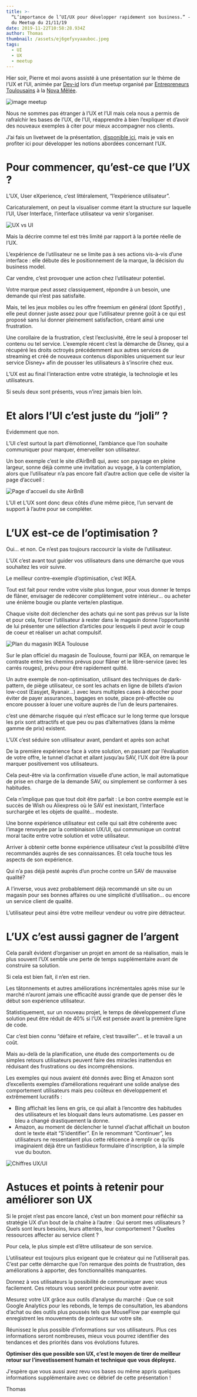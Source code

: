 ```yaml
---
title: >-
  “L’importance de l’UI/UX pour développer rapidement son business.” - Débrief
  du Meetup du 21/11/19 
date: 2019-11-22T10:58:28.934Z
author: Thomas
thumbnail: /assets/ej6gefyxyaauboc.jpeg
tags:
  - UI
  - UX
  - meetup
---
```

Hier soir, Pierre et moi avons assisté à une présentation sur le thème de l’UX et l’UI, animée par [Dev-id](https://twitter.com/DevidCompany) lors d’un meetup organisé par [Entrepreneurs Toulousains](https://www.meetup.com/fr-FR/entrepreneurs-toulousains) à la [Nova Mêlée](https://lacantine-toulouse.org/nova-melee).

![image meetup](/assets/ej6gefyxyaauboc.jpeg "image meetup")

Nous ne sommes pas étranger à l’UX et l’UI mais cela nous a permis de rafraîchir les bases de l’UX, de l’UI, réapprendre à bien l’expliquer et d’avoir des nouveaux exemples à citer pour mieux accompagner nos clients.

J’ai fais un livetweet de la présentation, [disponible ici](https://twitter.com/commit42/status/1197542525260763136?s=20), mais je vais en profiter ici pour développer les notions abordées concernant l’UX.

# Pour commencer, qu’est-ce que l’UX ?

L’UX, User eXperience, c’est littéralement, “l’expérience utilisateur”. 

Caricaturalement, on peut la visualiser comme étant la structure sur laquelle l’UI, User Interface, l’interface utilisateur va venir s’organiser.

![UX vs UI](/assets/dessin-sans-titre.jpg "UX vs UI")

Mais la décrire comme tel est très limité par rapport à la portée réelle de l’UX.

L’expérience de l’utilisateur ne se limite pas à ses actions vis-à-vis d’une interface : elle débute dès le positionnement de la marque, la décision du business model.

Car vendre, c’est provoquer une action chez l’utilisateur potentiel.

Votre marque peut assez classiquement, répondre à un besoin, une demande qui n’est pas satisfaite.

Mais, tel les jeux mobiles ou les offre freemium en général (dont Spotify) , elle peut donner juste assez pour que l’utilisateur prenne goût à ce qui est proposé sans lui donner pleinement satisfaction, créant ainsi une frustration.

Une corollaire de la frustration, c’est l’exclusivité, être le seul à proposer tel contenu ou tel service. L’exemple récent c’est la démarche de Disney, qui a récupéré les droits octroyés précédemment aux autres services de streaming et créé de nouveaux contenus disponibles uniquement sur leur service Disney+ afin de pousser les utilisateurs à s’inscrire chez eux.

L’UX est au final l'interaction entre votre stratégie, la technologie et les utilisateurs.

Si seuls deux sont présents, vous n’irez jamais bien loin.

# Et alors l’UI c’est juste du “joli” ?

Evidemment que non. 

L’UI c’est surtout la part d’émotionnel, l’ambiance que l’on souhaite communiquer pour marquer, émerveiller son utilisateur.

Un bon exemple c’est le site d’AirBnB qui, avec son paysage en pleine largeur, sonne déjà comme une invitation au voyage, à la contemplation, alors que l’utilisateur n’a pas encore fait d’autre action que celle de visiter la page d’accueil :

![Page d'accueil du site AirBnB](/assets/airbnb.png "Page d'accueil du site AirBnB")

L’UI et L’UX sont donc deux côtés d’une même pièce, l’un servant de support à l’autre pour se compléter.

# L’UX est-ce de l’optimisation ?

Oui… et non. Ce n’est pas toujours raccourcir la visite de l’utilisateur.

L’UX c’est avant tout guider vos utilisateurs dans une démarche que vous souhaitez les voir suivre.

Le meilleur contre-exemple d’optimisation, c’est IKEA.

Tout est fait pour rendre votre visite plus longue, pour vous donner le temps de flâner, envisager de redécorer complètement votre intérieur... ou acheter une énième bougie ou plante verte/en plastique. 

Chaque visite doit déclencher des achats qui ne sont pas prévus sur la liste et pour cela, forcer l’utilisateur à rester dans le magasin donne l’opportunité de lui présenter une sélection d’articles pour lesquels il peut avoir le coup de coeur et réaliser un achat compulsif.

![Plan du magasin IKEA Toulouse](/assets/ikeamap.png "Plan du magasin IKEA Toulouse")

Sur le plan officiel du magasin de Toulouse, fourni par IKEA, on remarque le contraste entre les chemins prévus pour flâner et le libre-service (avec les carrés rouges), prévu pour être rapidement quitté.

Un autre exemple de non-optimisation, utilisant des techniques de dark-pattern, de piège utilisateur, ce sont les achats en ligne de billets d’avion low-cost (Easyjet, Ryanair…) avec leurs multiples cases à décocher pour éviter de payer assurances, bagages en soute, place pré-affectée ou encore pousser à louer une voiture auprès de l’un de leurs partenaires.

c’est une démarche risquée qui n’est efficace sur le long terme que lorsque les prix sont attractifs et que peu ou pas d’alternatives (dans la même gamme de prix) existent.

L’UX c’est séduire son utilisateur avant, pendant et après son achat

De la première expérience face à votre solution, en passant par l’évaluation de votre offre, le tunnel d’achat et allant jusqu’au SAV, l’UX doit être là pour marquer positivement vos utilisateurs.

Cela peut-être via la confirmation visuelle d’une action, le mail automatique de prise en charge de la demande SAV, ou simplement se conformer à ses habitudes.

Cela n’implique pas que tout doit être parfait : Le bon contre exemple est le succès de Wish ou Aliexpress où le SAV est inexistant, l’interface surchargée et les objets de qualité… modeste.

Une bonne expérience utilisateur est celle qui sait être cohérente avec l’image renvoyée par la combinaison UX/UI, qui communique un contrat moral tacite entre votre solution et votre utilisateur.

Arriver à obtenir cette bonne expérience utilisateur c’est la possibilité d’être recommandés auprès de ses connaissances. Et cela touche tous les aspects de son expérience.

Qui n’a pas déjà pesté auprès d’un proche contre un SAV de mauvaise qualité?

A l’inverse, vous avez probablement déjà recommandé un site ou un magasin pour ses bonnes affaires ou une simplicité d’utilisation… ou encore un service client de qualité.

L’utilisateur peut ainsi être votre meilleur vendeur ou votre pire détracteur.

# L’UX c’est aussi gagner de l’argent

Cela paraît évident d’organiser un projet en amont de sa réalisation, mais le plus souvent l’UX semble une perte de temps supplémentaire avant de construire sa solution.

Si cela est bien fait, il n’en est rien.

Les tâtonnements et autres améliorations incrémentales après mise sur le marché n’auront jamais une efficacité aussi grande que de penser dès le début son expérience utilisateur.

Statistiquement, sur un nouveau projet, le temps de développement d’une solution peut être réduit de 40% si l’UX est pensée avant la première ligne de code.

Car c’est bien connu “défaire et refaire, c’est travailler”... et le travail a un coût.

Mais au-delà de la planification, une étude des comportements ou de simples retours utilisateurs peuvent faire des miracles inattendus en réduisant des frustrations ou des incompréhensions.

Les exemples qui nous avaient été donnés avec Bing et Amazon sont d’excellents exemples d’améliorations requérant une solide analyse des comportement utilisateurs mais peu coûteux en développement et extrêmement lucratifs :

* Bing affichait les liens en gris, ce qui allait à l’encontre des habitudes des utilisateurs et les bloquait dans leurs automatisme. Les passer en bleu a changé drastiquement la donne.
* Amazon, au moment de déclencher le tunnel d’achat affichait un bouton dont le texte était “S’identifier”. En le renommant “Continuer”, les utilisateurs ne ressentaient plus cette réticence à remplir ce qu’ils imaginaient déjà être un fastidieux formulaire d’inscription, à la simple vue du bouton.

![Chiffres UX/UI](/assets/uximpacteco.png "Chiffres UX/UI")

# Astuces et points à retenir pour améliorer son UX

Si le projet n’est pas encore lancé, c’est un bon moment pour réfléchir sa stratégie UX d’un bout de la chaîne à l’autre : Qui seront mes utilisateurs ? Quels sont leurs besoins, leurs attentes, leur comportement ? Quelles ressources affecter au service client ? 

Pour cela, le plus simple est d’être utilisateur de son service. 

L’utilisateur est toujours plus exigeant que le créateur qui ne l’utiliserait pas. C’est par cette démarche que l’on remarque des points de frustration, des améliorations à apporter, des fonctionnalités manquantes.

Donnez à vos utilisateurs la possibilité de communiquer avec vous facilement. Ces retours vous seront précieux pour votre avenir. 

Mesurez votre UX grâce aux outils d’analyse du marché : Que ce soit Google Analytics pour les rebonds, le temps de consultation, les abandons d’achat ou des outils plus poussés tels que MouseFlow par exemple qui enregistrent les mouvements de pointeurs sur votre site.

Réunissez le plus possible d’informations sur vos utilisateurs. Plus ces informations seront nombreuses, mieux vous pourrez identifier des tendances et des priorités dans vos évolutions futures.

**Optimiser dès que possible son UX, c’est le moyen de tirer de meilleur retour sur l’investissement humain et technique que vous déployez.**

J'espère que vous aussi avez revu vos bases ou même appris quelques informations supplémentaire avec ce débrief de cette présentation !

Thomas
